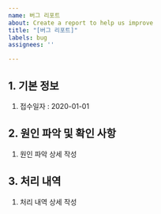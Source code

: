 ```yaml
---
name: 버그 리포트
about: Create a report to help us improve
title: "[버그 리포트]"
labels: bug
assignees: ''

---
```


## 1. 기본 정보
1. 접수일자 : 2020-01-01


##  2. 원인 파악 및 확인 사항
1. 원인 파악 상세 작성


## 3. 처리 내역
1. 처리 내역 상세 작성



